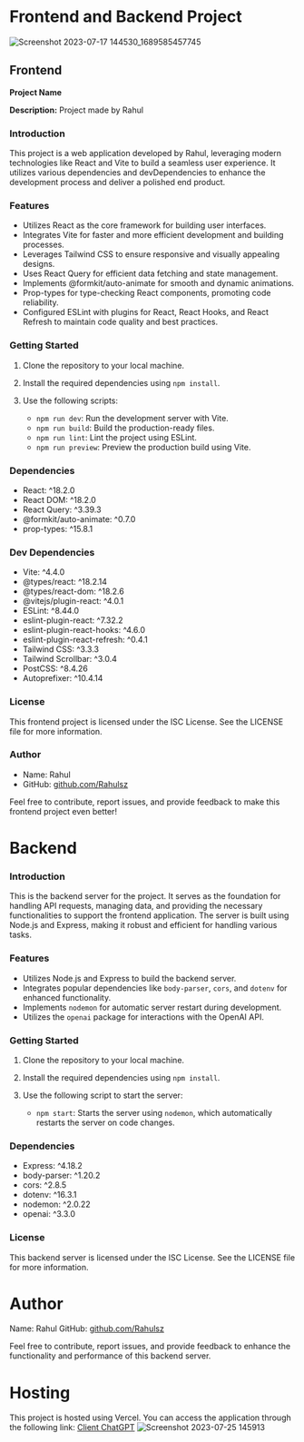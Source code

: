 # Frontend and Backend Project
![Screenshot 2023-07-17 144530_1689585457745](https://github.com/rahulsz/ChatGPT-2.0/assets/130664248/9c8cd5ed-9577-4499-81e5-29aab533bd58)


## Frontend

**Project Name**

**Description:** Project made by Rahul

### Introduction

This project is a web application developed by Rahul, leveraging modern technologies like React and Vite to build a seamless user experience. It utilizes various dependencies and devDependencies to enhance the development process and deliver a polished end product.

### Features

- Utilizes React as the core framework for building user interfaces.
- Integrates Vite for faster and more efficient development and building processes.
- Leverages Tailwind CSS to ensure responsive and visually appealing designs.
- Uses React Query for efficient data fetching and state management.
- Implements @formkit/auto-animate for smooth and dynamic animations.
- Prop-types for type-checking React components, promoting code reliability.
- Configured ESLint with plugins for React, React Hooks, and React Refresh to maintain code quality and best practices.

### Getting Started

1. Clone the repository to your local machine.
2. Install the required dependencies using `npm install`.
3. Use the following scripts:

   - `npm run dev`: Run the development server with Vite.
   - `npm run build`: Build the production-ready files.
   - `npm run lint`: Lint the project using ESLint.
   - `npm run preview`: Preview the production build using Vite.

### Dependencies

- React: ^18.2.0
- React DOM: ^18.2.0
- React Query: ^3.39.3
- @formkit/auto-animate: ^0.7.0
- prop-types: ^15.8.1

### Dev Dependencies

- Vite: ^4.4.0
- @types/react: ^18.2.14
- @types/react-dom: ^18.2.6
- @vitejs/plugin-react: ^4.0.1
- ESLint: ^8.44.0
- eslint-plugin-react: ^7.32.2
- eslint-plugin-react-hooks: ^4.6.0
- eslint-plugin-react-refresh: ^0.4.1
- Tailwind CSS: ^3.3.3
- Tailwind Scrollbar: ^3.0.4
- PostCSS: ^8.4.26
- Autoprefixer: ^10.4.14

### License

This frontend project is licensed under the ISC License. See the LICENSE file for more information.

### Author

- Name: Rahul
- GitHub: [github.com/Rahulsz](https://github.com/Rahulsz)

Feel free to contribute, report issues, and provide feedback to make this frontend project even better!

# Backend

### Introduction

This is the backend server for the project. It serves as the foundation for handling API requests, managing data, and providing the necessary functionalities to support the frontend application. The server is built using Node.js and Express, making it robust and efficient for handling various tasks.

### Features

- Utilizes Node.js and Express to build the backend server.
- Integrates popular dependencies like `body-parser`, `cors`, and `dotenv` for enhanced functionality.
- Implements `nodemon` for automatic server restart during development.
- Utilizes the `openai` package for interactions with the OpenAI API.

### Getting Started

1. Clone the repository to your local machine.
2. Install the required dependencies using `npm install`.
3. Use the following script to start the server:

   - `npm start`: Starts the server using `nodemon`, which automatically restarts the server on code changes.

### Dependencies

- Express: ^4.18.2
- body-parser: ^1.20.2
- cors: ^2.8.5
- dotenv: ^16.3.1
- nodemon: ^2.0.22
- openai: ^3.3.0

### License

This backend server is licensed under the ISC License. See the LICENSE file for more information.

# Author

Name: Rahul
GitHub: [github.com/Rahulsz](https://github.com/Rahulsz)

Feel free to contribute, report issues, and provide feedback to enhance the functionality and performance of this backend server.

# Hosting

This project is hosted using Vercel. You can access the application through the following link: [Client ChatGPT](https://client-chatgpt-mu.vercel.app/) 
![Screenshot 2023-07-25 145913](https://github.com/rahulsz/ChatGPT-2.0/assets/130664248/e4d0c08c-a092-4a9d-87d2-48ab360e0fac)

